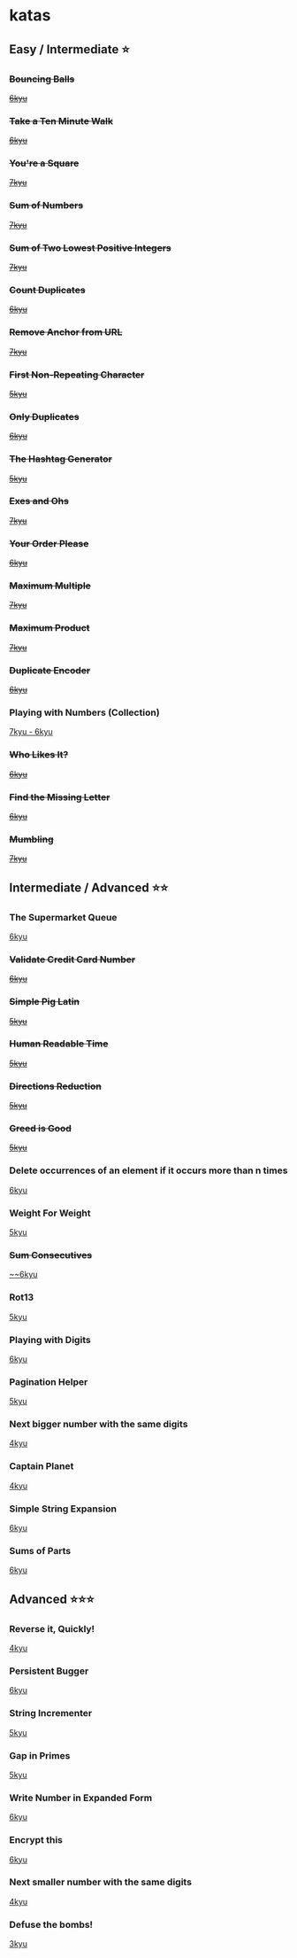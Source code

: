 # katas

## Easy / Intermediate ⭐️

### ~~Bouncing Balls~~
[~~6kyu~~](https://www.codewars.com/kata/5544c7a5cb454edb3c000047/solutions/javascript)

### ~~Take a Ten Minute Walk~~
[~~6kyu~~](https://www.codewars.com/kata/take-a-ten-minute-walk/train/javascript)

### ~~You're a Square~~

[~~7kyu~~](https://www.codewars.com/kata/youre-a-square/javascript)

### ~~Sum of Numbers~~

[~~7kyu~~](https://www.codewars.com/kata/beginner-series-number-3-sum-of-numbers/javascript)

### ~~Sum of Two Lowest Positive Integers~~

[~~7kyu~~](https://www.codewars.com/kata/sum-of-two-lowest-positive-integers/javascript)

### ~~Count Duplicates~~

[~~6kyu~~](https://www.codewars.com/kata/counting-duplicates/train/javascript)

### ~~Remove Anchor from URL~~

[~~7kyu~~](https://www.codewars.com/kata/remove-anchor-from-url/javascript)

### ~~First Non-Repeating Character~~

[~~5kyu~~](https://www.codewars.com/kata/first-non-repeating-character/javascript)

### ~~Only Duplicates~~

[~~6kyu~~](https://www.codewars.com/kata/only-duplicates/train/javascript)

### ~~The Hashtag Generator~~

[~~5kyu~~](https://www.codewars.com/kata/the-hashtag-generator/train/javascript)

### ~~Exes and Ohs~~

[~~7kyu~~](https://www.codewars.com/kata/exes-and-ohs/javascript)

### ~~Your Order Please~~

[~~6kyu~~](https://www.codewars.com/kata/your-order-please/train/javascript)

### ~~Maximum Multiple~~

[~~7kyu~~](https://www.codewars.com/kata/maximum-multiple/javascript)

### ~~Maximum Product~~

[~~7kyu~~](https://www.codewars.com/kata/maximum-product/javascript)

### ~~Duplicate Encoder~~

[~~6kyu~~](https://www.codewars.com/kata/duplicate-encoder/train/javascript)

### Playing with Numbers (Collection)

[7kyu - 6kyu](https://www.codewars.com/collections/playing-with-numbers)

### ~~Who Likes It?~~

[~~6kyu~~](https://www.codewars.com/kata/who-likes-it/train/javascript)

### ~~Find the Missing Letter~~

[~~6kyu~~](https://www.codewars.com/kata/find-the-missing-letter/train/javascript)

### ~~Mumbling~~

[~~7kyu~~](https://www.codewars.com/kata/mumbling/train/javascript)

<!--
/*
* INTERMEDIATE
*/
-->

## Intermediate / Advanced ⭐️⭐️

### The Supermarket Queue
[6kyu](https://www.codewars.com/kata/57b06f90e298a7b53d000a86/train/javascript)  

### ~~Validate Credit Card Number~~

[~~6kyu~~](https://www.codewars.com/kata/validate-credit-card-number/train/javascript)

### ~~Simple Pig Latin~~

[~~5kyu~~](https://www.codewars.com/kata/simple-pig-latin/train/javascript)

### ~~Human Readable Time~~

[~~5kyu~~](https://www.codewars.com/kata/human-readable-time/train/javascript)

### ~~Directions Reduction~~

[~~5kyu~~](https://www.codewars.com/kata/directions-reduction/javascript)

### ~~Greed is Good~~

[~~5kyu~~](https://www.codewars.com/kata/greed-is-good/train/javascript)

### Delete occurrences of an element if it occurs more than n times

[6kyu](https://www.codewars.com/kata/delete-occurrences-of-an-element-if-it-occurs-more-than-n-times/train/javascript)

### Weight For Weight

[5kyu](https://www.codewars.com/kata/weight-for-weight/train/javascript)

### ~~Sum Consecutives~~

[~~6kyu](https://www.codewars.com/kata/sum-consecutives/train/javascript)

### Rot13

[5kyu](https://www.codewars.com/kata/rot13-1/train/javascript)

### Playing with Digits

[6kyu](https://www.codewars.com/kata/playing-with-digits/train/javascript)

### Pagination Helper

[5kyu](https://www.codewars.com/kata/paginationhelper/train/javascript)

### Next bigger number with the same digits

[4kyu](https://www.codewars.com/kata/next-bigger-number-with-the-same-digits/train/javascript)

### Captain Planet

[4kyu](https://www.codewars.com/kata/80-s-kids-number-10-captain-planet/javascript)

### Simple String Expansion

[6kyu](https://www.codewars.com/kata/simple-simple-simple-string-expansion/javascript)

### Sums of Parts

[6kyu](https://www.codewars.com/kata/sums-of-parts/javascript)

## Advanced ⭐️⭐️⭐️

### Reverse it, Quickly!

[4kyu](https://www.codewars.com/kata/reverse-it-quickly/train/javascript)

### Persistent Bugger

[6kyu](https://www.codewars.com/kata/persistent-bugger/train/javascript)

### String Incrementer

[5kyu](https://www.codewars.com/kata/string-incrementer/train/javascript)

### Gap in Primes

[5kyu](https://www.codewars.com/kata/gap-in-primes/train/javascript)

### Write Number in Expanded Form

[6kyu](https://www.codewars.com/kata/write-number-in-expanded-form/train/javascript)

### Encrypt this

[6kyu](https://www.codewars.com/kata/encrypt-this/train/javascript)

### Next smaller number with the same digits

[4kyu](https://www.codewars.com/kata/next-smaller-number-with-the-same-digits/train/javascript)

### Defuse the bombs!

[3kyu](https://www.codewars.com/kata/54d558c72a5e542c0600060f/train/javascript)  
